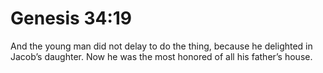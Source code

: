 # Genesis 34:19

And the young man did not delay to do the thing, because he delighted in Jacob’s daughter. Now he was the most honored of all his father’s house.
